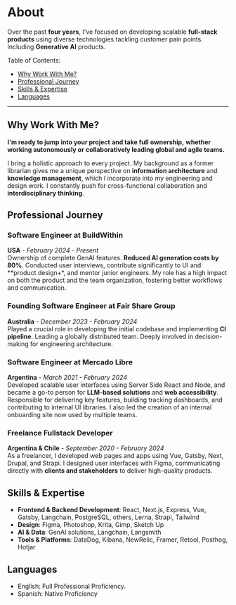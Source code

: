 # About

Over the past **four years**, I've focused on developing scalable **full-stack products** using diverse technologies tackling customer pain points. Including **Generative AI** products. 

Table of Contents:
- [Why Work With Me?](#why%20work%20with%20me%3F)
- [Professional Journey](#professional%20journey)
- [Skills & Expertise](#skills%20%26%20expertise)
- [Languages](#languages)

--- 

## Why Work With Me?

**I'm ready to jump into your project** **and take full** **ownership,** **whether** **working autonomously or** **collaboratively leading global and agile teams.**

I bring a holistic approach to every project. My background as a former librarian gives me a unique perspective on **information architecture** and **knowledge management**, which I incorporate into my engineering and design work. I constantly push for cross-functional collaboration and **interdisciplinary thinking**.

## Professional Journey

### Software Engineer at BuildWithin
  **USA** - *February 2024 - Present*  
  Ownership of complete GenAI features. **Reduced AI generation costs by 80%**. Conducted user interviews, contribute significantly to UI and **product design+*, and mentor junior engineers. My role has a high impact on both the product and the team organization, fostering better workflows and communication.

### Founding Software Engineer at Fair Share Group
  **Australia** - *December 2023 - February 2024*  
  Played a crucial role in developing the initial codebase and implementing **CI pipeline**. Leading a globally distributed team. Deeply involved in decision-making for engineering architecture.

### Software Engineer at Mercado Libre
  **Argentina** - *March 2021 - February 2024*  
  Developed scalable user interfaces using Server Side React and Node, and became a go-to person for **LLM-based solutions** and **web accessibility**. Responsible for delivering key features, building tracking dashboards, and contributing to internal UI libraries. I also led the creation of an internal onboarding site now used by multiple teams.

### Freelance Fullstack Developer
  **Argentina & Chile** - *September 2020 - February 2024*  
  As a freelancer, I developed web pages and apps using Vue, Gatsby, Next, Drupal, and Strapi. I designed user interfaces with Figma, communicating directly with **clients and stakeholders** to deliver high-quality products.

## Skills & Expertise

- **Frontend & Backend Development**: React, Next.js, Express, Vue, Gatsby, Langchain, PostgreSQL, others, Lerna, Strapi, Tailwind
- **Design**: Figma, Photoshop, Krita, Gimp, Sketch Up
- **AI & Data**: GenAI solutions, Langchain, Langsmith
- **Tools & Platforms**: DataDog, Kibana, NewRelic, Framer, Retool, Posthog, Hotjar

## Languages

- English: Full Professional Proficiency.
- Spanish: Native Proficiency
